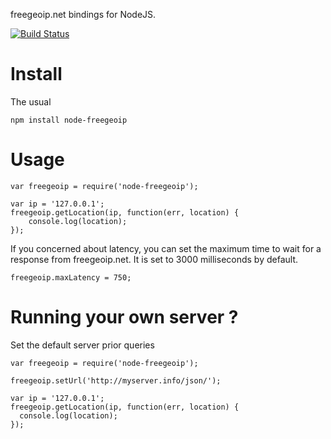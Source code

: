 freegeoip.net bindings for NodeJS.

[![Build Status](https://travis-ci.org/lxfontes/node-freegeoip.png)](https://travis-ci.org/lxfontes/node-freegeoip)

# Install

The usual

    npm install node-freegeoip


# Usage


    var freegeoip = require('node-freegeoip');

    var ip = '127.0.0.1';
    freegeoip.getLocation(ip, function(err, location) {
        console.log(location);
    });

If you concerned about latency, you can set the maximum time to wait for a response from freegeoip.net. It is set to 3000 milliseconds by default.

    freegeoip.maxLatency = 750;

# Running your own server ?

Set the default server prior queries


    var freegeoip = require('node-freegeoip');

    freegeoip.setUrl('http://myserver.info/json/');

    var ip = '127.0.0.1';
    freegeoip.getLocation(ip, function(err, location) {
      console.log(location);
    });
